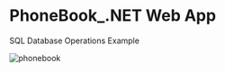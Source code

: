 # PhoneBook_.NET Web App
SQL Database Operations Example

![phonebook](https://user-images.githubusercontent.com/46905124/95689318-8aa8d180-0c18-11eb-8058-9a29efa605c8.JPG)
